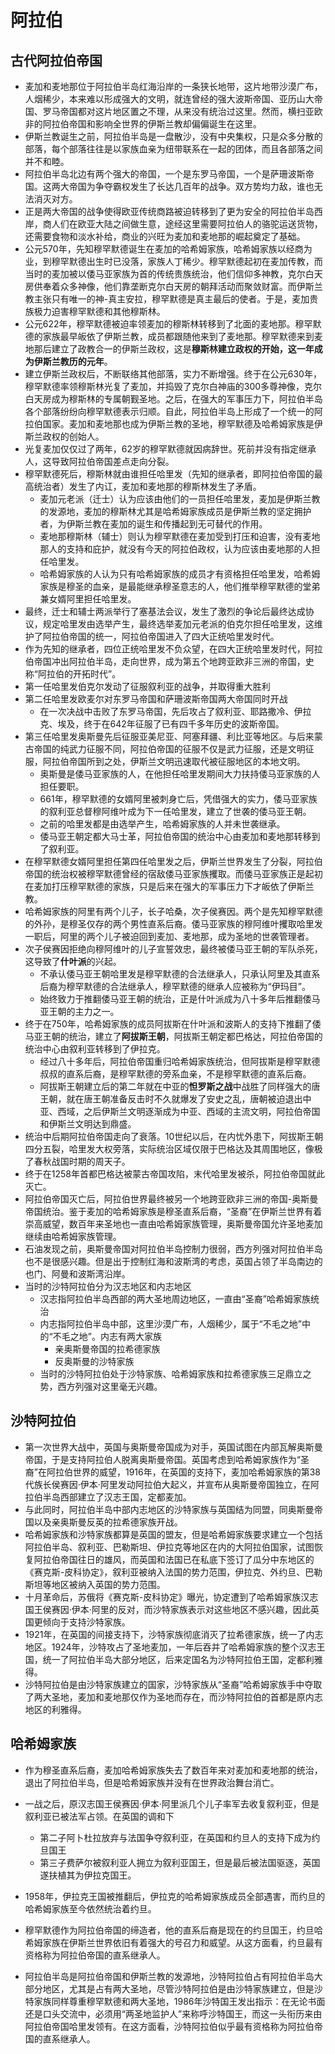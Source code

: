 # 阿拉伯

## 古代阿拉伯帝国

* 麦加和麦地那位于阿拉伯半岛红海沿岸的一条狭长地带，这片地带沙漠广布，人烟稀少，本来难以形成强大的文明，就连曾经的强大波斯帝国、亚历山大帝国、罗马帝国都对这片地区置之不理，从来没有统治过这里。然而，横扫亚欧非的阿拉伯帝国和影响全世界的伊斯兰教却偏偏诞生在这里。
* 伊斯兰教诞生之前，阿拉伯半岛是一盘散沙，没有中央集权，只是众多分散的部落，每个部落往往是以家族血亲为纽带联系在一起的团体，而且各部落之间并不和睦。
* 阿拉伯半岛北边有两个强大的帝国，一个是东罗马帝国，一个是萨珊波斯帝国。这两大帝国为争夺霸权发生了长达几百年的战争。双方势均力敌，谁也无法消灭对方。
* 正是两大帝国的战争使得欧亚传统商路被迫转移到了更为安全的阿拉伯半岛西岸，商人们在欧亚大陆之间做生意，途经这里需要阿拉伯人的骆驼运送货物，还需要食物和淡水补给，商业的兴旺为麦加和麦地那的崛起奠定了基础。
* 公元570年，先知穆罕默德诞生在麦加的哈希姆家族，哈希姆家族以经商为业，到穆罕默德出生时已没落，家族人丁稀少。穆罕默德起初在麦加传教，而当时的麦加被以倭马亚家族为首的传统贵族统治，他们信仰多神教，克尔白天房供奉着众多神像，他们靠垄断克尔白天房的朝拜活动而聚敛财富。而伊斯兰教主张只有唯一的神-真主安拉，穆罕默德是真主最后的使者。于是，麦加贵族极力迫害穆罕默德和其他穆斯林。
* 公元622年，穆罕默德被迫率领麦加的穆斯林转移到了北面的麦地那。穆罕默德的家族最早皈依了伊斯兰教，成员都跟随他来到了麦地那。穆罕默德来到麦地那后建立了政教合一的伊斯兰政权，这是**穆斯林建立政权的开始，这一年成为伊斯兰教历的元年**。
* 建立伊斯兰政权后，不断联络其他部落，实力不断增强。终于在公元630年，穆罕默德率领穆斯林光复了麦加，并捣毁了克尔白神庙的300多尊神像，克尔白天房成为穆斯林的专属朝觐圣地。之后，在强大的军事压力下，阿拉伯半岛各个部落纷纷向穆罕默德表示归顺。自此，阿拉伯半岛上形成了一个统一的阿拉伯国家。麦加和麦地那也成为伊斯兰教的圣地，穆罕默德及哈希姆家族是伊斯兰政权的创始人。
* 光复麦加仅仅过了两年，62岁的穆罕默德就因病辞世。死前并没有指定继承人，这导致阿拉伯帝国差点走向分裂。
* 穆罕默德死后，穆斯林就由谁担任哈里发（先知的继承者，即阿拉伯帝国的最高统治者）发生了内讧，麦加和麦地那的穆斯林发生了矛盾。
	- 麦加元老派（迁士）认为应该由他们的一员担任哈里发，麦加是伊斯兰教的发源地，麦加的穆斯林尤其是哈希姆家族成员是伊斯兰教的坚定拥护者，为伊斯兰教在麦加的诞生和传播起到无可替代的作用。
	- 麦地那穆斯林（辅士）则认为穆罕默德在麦加受到打压和迫害，没有麦地那人的支持和庇护，就没有今天的阿拉伯政权，认为应该由麦地那的人担任哈里发。
	- 哈希姆家族的人认为只有哈希姆家族的成员才有资格担任哈里发，哈希姆家族是穆圣的血亲，是最能继承穆圣意志的人，他们推举穆罕默德的堂弟兼女婿阿里担任哈里发。
* 最终，迁士和辅士两派举行了塞基法会议，发生了激烈的争论后最终达成协议，规定哈里发由选举产生，最终选举麦加元老派的伯克尔担任哈里发，这维护了阿拉伯帝国的统一，阿拉伯帝国进入了四大正统哈里发时代。
* 作为先知的继承者，四位正统哈里发不负众望，在四大正统哈里发时代，阿拉伯帝国冲出阿拉伯半岛，走向世界，成为第五个地跨亚欧非三洲的帝国，史称“阿拉伯的开拓时代”。
* 第一任哈里发伯克尔发动了征服叙利亚的战争，并取得重大胜利
* 第二任哈里发欧麦尔对东罗马帝国和萨珊波斯帝国两大帝国同时开战
	- 在一次决战中击败了东罗马帝国，先后攻占了叙利亚、耶路撒冷、伊拉克、埃及，终于在642年征服了已有四千多年历史的波斯帝国。
* 第三任哈里发奥斯曼先后征服亚美尼亚、阿塞拜疆、利比亚等地区。与后来蒙古帝国的纯武力征服不同，阿拉伯帝国的征服不仅是武力征服，还是文明征服，阿拉伯帝国所到之处，伊斯兰文明迅速取代被征服地区的本地文明。
	- 奥斯曼是倭马亚家族的人，在他担任哈里发期间大力扶持倭马亚家族的人担任要职。
	- 661年，穆罕默德的女婿阿里被刺身亡后，凭借强大的实力，倭马亚家族的叙利亚总督穆阿维叶成为下一任哈里发，建立了世袭的倭马亚王朝。
	- 之前的哈里发都是由选举产生，哈希姆家族的人并未世袭继承。
	- 倭马亚王朝定都大马士革，阿拉伯帝国的统治中心由麦加和麦地那转移到了叙利亚。
* 在穆罕默德女婿阿里担任第四任哈里发之后，伊斯兰世界发生了分裂，阿拉伯帝国的统治权被穆罕默德曾经的宿敌倭马亚家族攫取。而倭马亚家族正是起初在麦加打压穆罕默德的家族，只是后来在强大的军事压力下才皈依了伊斯兰教。
* 哈希姆家族的阿里有两个儿子，长子哈桑，次子侯赛因。两个是先知穆罕默德的外孙，是穆圣仅存的两个男性直系后裔。倭马亚家族的穆阿维叶攫取哈里发一职后，阿里的两个儿子被迫回到麦加、麦地那，成为圣地的世袭管理者。
* 次子侯赛因拒绝向穆阿维叶的儿子宣誓效忠，最终被倭马亚王朝的军队杀死，这导致了**什叶派**的兴起。
	- 不承认倭马亚王朝哈里发是穆罕默德的合法继承人，只承认阿里及其直系后裔为穆罕默德的合法继承人，穆罕默德的继承人应被称为“伊玛目”。
	- 始终致力于推翻倭马亚王朝的统治，正是什叶派成为八十多年后推翻倭马亚王朝的主力之一。
* 终于在750年，哈希姆家族的成员阿拔斯在什叶派和波斯人的支持下推翻了倭马亚王朝的统治，建立了**阿拔斯王朝**，阿拔斯王朝定都巴格达，阿拉伯帝国的统治中心由叙利亚转移到了伊拉克。
	- 经过八十多年后，阿拉伯帝国重归哈希姆家族统治，但阿拔斯是穆罕默德叔叔的直系后裔，是穆罕默德的旁系血亲，不是穆罕默德的直系后裔。
	- 阿拔斯王朝建立后的第二年就在中亚的**怛罗斯之战**中战胜了同样强大的唐王朝，就在唐王朝准备反击时不久就爆发了安史之乱，唐朝被迫退出中亚、西域，之后伊斯兰文明逐渐成为中亚、西域的主流文明，阿拉伯帝国和伊斯兰文明达到鼎盛。
* 统治中后期阿拉伯帝国走向了衰落。10世纪以后，在内忧外患下，阿拔斯王朝四分五裂，哈里发大权旁落，实际统治区域仅限于巴格达及其周围地区，像极了春秋战国时期的周天子。
* 终于在1258年首都巴格达被蒙古帝国攻陷，末代哈里发被杀，阿拉伯帝国就此灭亡。
* 阿拉伯帝国灭亡后，阿拉伯世界最终被另一个地跨亚欧非三洲的帝国-奥斯曼帝国统治。鉴于麦加的哈希姆家族是穆圣直系后裔，“圣裔”在伊斯兰世界有着崇高威望，数百年来圣地也一直由哈希姆家族管理，奥斯曼帝国允许圣地麦加继续由哈希姆家族管理。
* 石油发现之前，奥斯曼帝国对阿拉伯半岛控制力很弱，西方列强对阿拉伯半岛也不是很感兴趣。但是出于控制红海和波斯湾的考虑，英国占领了半岛南边的也门、阿曼和波斯湾沿岸。
* 当时的沙特阿拉伯分为汉志地区和内志地区
	- 汉志指阿拉伯半岛西部的两大圣地周边地区，一直由“圣裔”哈希姆家族统治
	- 内志指阿拉伯半岛中部，这里沙漠广布，人烟稀少，属于“不毛之地”中的“不毛之地”。内志有两大家族
		+ 亲奥斯曼帝国的拉希德家族
		+ 反奥斯曼的沙特家族
	- 当时的沙特阿拉伯处于沙特家族、哈希姆家族和拉希德家族三足鼎立之势，西方列强对这里毫无兴趣。

## 沙特阿拉伯

* 第一次世界大战中，英国与奥斯曼帝国成为对手，英国试图在内部瓦解奥斯曼帝国，于是支持阿拉伯人脱离奥斯曼帝国。英国考虑到哈希姆家族作为“圣裔”在阿拉伯世界的威望，1916年，在英国的支持下，麦加哈希姆家族的第38代族长侯赛因·伊本·阿里发动阿拉伯大起义，并宣布从奥斯曼帝国独立，在阿拉伯半岛西部建立了汉志王国，定都麦加。
* 与此同时，阿拉伯半岛中部内志地区的沙特家族与英国结为同盟，同奥斯曼帝国以及亲奥斯曼反英的拉希德家族开战。
* 哈希姆家族和沙特家族都算是英国的盟友，但是哈希姆家族要求建立一个包括阿拉伯半岛、叙利亚、巴勒斯坦、伊拉克等地区在内的大阿拉伯国家，试图恢复阿拉伯帝国往日的雄风，而英国和法国已在私底下签订了瓜分中东地区的《赛克斯-皮科协定》，叙利亚被纳入法国的势力范围，伊拉克、外约旦、巴勒斯坦等地区被纳入英国的势力范围。
* 十月革命后，苏俄将《赛克斯-皮科协定》曝光，协定遭到了哈希姆家族汉志国王侯赛因·伊本·阿里的反对，而沙特家族表示对这些地区不感兴趣，因此英国更倾向于支持沙特家族。
* 1921年，在英国的间接支持下，沙特家族彻底消灭了拉希德家族，统一了内志地区。1924年，沙特攻占了圣地麦加，一年后吞并了哈希姆家族的整个汉志王国，统一了阿拉伯半岛大部分地区，后来定国名为沙特阿拉伯王国，定都利雅得。
* 沙特阿拉伯是由沙特家族建立的国家，沙特家族从“圣裔”哈希姆家族手中夺取了两大圣地，麦加和麦地那仅作为圣地而存在，而沙特阿拉伯的首都是原内志地区的利雅得。

## 哈希姆家族

* 作为穆圣直系后裔，麦加哈希姆家族失去了数百年来对麦加和麦地那的统治，退出了阿拉伯半岛，但是哈希姆家族并没有在世界政治舞台消亡。
* 一战之后，原汉志国王侯赛因·伊本·阿里派几个儿子率军去收复叙利亚，但是叙利亚已被法军占领。在英国的调和下
	- 第二子阿卜杜拉放弃与法国争夺叙利亚，在英国和约旦人的支持下成为约旦国王
	- 第三子费萨尔被叙利亚人拥立为叙利亚国王，但是最后被法国驱逐，英国遂扶植其为伊拉克国王。
* 1958年，伊拉克王国被推翻后，伊拉克的哈希姆家族成员全部遇害，而约旦的哈希姆家族至今依然统治着约旦。

* 穆罕默德作为阿拉伯帝国的缔造者，他的直系后裔是现在的约旦国王，约旦哈希姆家族在伊斯兰世界依旧有着强大的号召力和威望。从这方面看，约旦最有资格称为阿拉伯帝国的直系继承人。
* 阿拉伯半岛是阿拉伯帝国和伊斯兰教的发源地，沙特阿拉伯占有阿拉伯半岛大部分地区，尤其是占有两大圣地，尽管沙特阿拉伯是由沙特家族建立，但是沙特家族同样尊重穆罕默德和两大圣地，1986年沙特国王发出指示：在无论书面还是口头交流中，必须用“两圣地监护人”来称呼沙特国王，而这一头衔历来由阿拉伯帝国哈里发领有。在这方面看，沙特阿拉伯似乎最有资格称为阿拉伯帝国的直系继承人。

